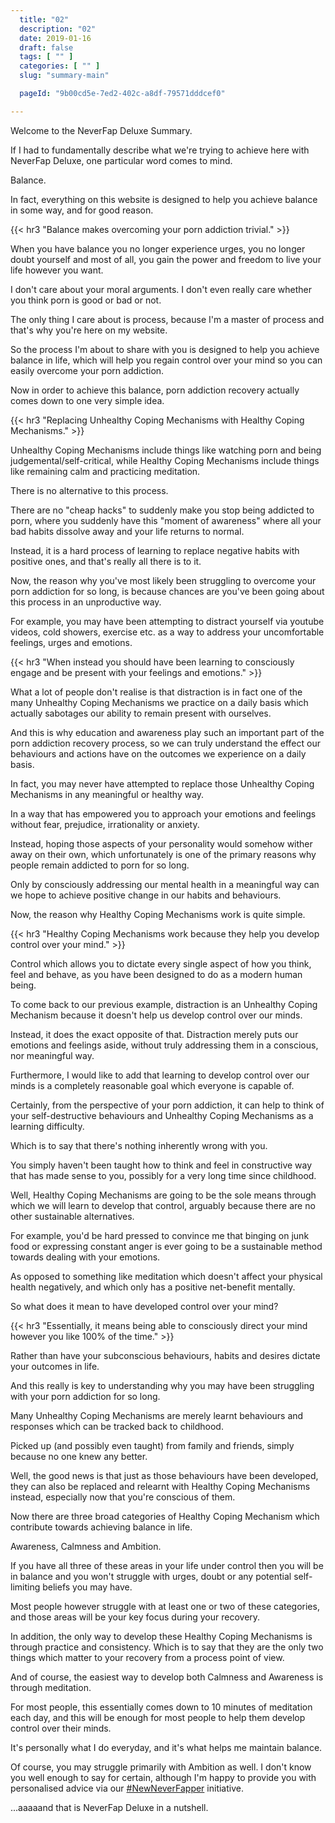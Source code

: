 ```yaml
---
  title: "02"
  description: "02"
  date: 2019-01-16
  draft: false
  tags: [ "" ]
  categories: [ "" ]
  slug: "summary-main"

  pageId: "9b00cd5e-7ed2-402c-a8df-79571dddcef0"

---
```



Welcome to the NeverFap Deluxe Summary.

If I had to fundamentally describe what we're trying to achieve here with NeverFap Deluxe, one particular word comes to mind.

Balance.

In fact, everything on this website is designed to help you achieve balance in some way, and for good reason.


{{< hr3 "Balance makes overcoming your porn addiction trivial." >}}


When you have balance you no longer experience urges, you no longer doubt yourself and most of all, you gain the power and freedom to live your life however you want.

I don't care about your moral arguments. I don't even really care whether you think porn is good or bad or not. 

The only thing I care about is process, because I'm a master of process and that's why you're here on my website.

So the process I'm about to share with you is designed to help you achieve balance in life, which will help you regain control over your mind so you can easily overcome your porn addiction.

Now in order to achieve this balance, porn addiction recovery actually comes down to one very simple idea.


{{< hr3 "Replacing Unhealthy Coping Mechanisms with Healthy Coping Mechanisms." >}}


Unhealthy Coping Mechanisms include things like watching porn and being judgemental/self-critical, while Healthy Coping Mechanisms include things like remaining calm and practicing meditation.

There is no alternative to this process.

There are no "cheap hacks" to suddenly make you stop being addicted to porn, where you suddenly have this "moment of awareness" where all your bad habits dissolve away and your life returns to normal.

Instead, it is a hard process of learning to replace negative habits with positive ones, and that's really all there is to it. 

Now, the reason why you've most likely been struggling to overcome your porn addiction for so long, is because chances are you've been going about this process in an unproductive way. 

For example, you may have been attempting to distract yourself via youtube videos, cold showers, exercise etc. as a way to address your uncomfortable feelings, urges and emotions.


{{< hr3 "When instead you should have been learning to consciously engage and be present with your feelings and emotions." >}}


What a lot of people don't realise is that distraction is in fact one of the many Unhealthy Coping Mechanisms we practice on a daily basis which actually sabotages our ability to remain present with ourselves.

And this is why education and awareness play such an important part of the porn addiction recovery process, so we can truly understand the effect our behaviours and actions have on the outcomes we experience on a daily basis.

In fact, you may never have attempted to replace those Unhealthy Coping Mechanisms in any meaningful or healthy way.

In a way that has empowered you to approach your emotions and feelings without fear, prejudice, irrationality or anxiety. 

Instead, hoping those aspects of your personality would somehow wither away on their own, which unfortunately is one of the primary reasons why people remain addicted to porn for so long.

Only by consciously addressing our mental health in a meaningful way can we hope to achieve positive change in our habits and behaviours.

Now, the reason why Healthy Coping Mechanisms work is quite simple.


{{< hr3 "Healthy Coping Mechanisms work because they help you develop control over your mind." >}}


Control which allows you to dictate every single aspect of how you think, feel and behave, as you have been designed to do as a modern human being.

To come back to our previous example, distraction is an Unhealthy Coping Mechanism because it doesn't help us develop control over our minds. 

Instead, it does the exact opposite of that. Distraction merely puts our emotions and feelings aside, without truly addressing them in a conscious, nor meaningful way.

Furthermore, I would like to add that learning to develop control over our minds is a completely reasonable goal which everyone is capable of.

Certainly, from the perspective of your porn addiction, it can help to think of your self-destructive behaviours and Unhealthy Coping Mechanisms as a learning difficulty. 

Which is to say that there's nothing inherently wrong with you. 

You simply haven't been taught how to think and feel in constructive way that has made sense to you, possibly for a very long time since childhood.

Well, Healthy Coping Mechanisms are going to be the sole means through which we will learn to develop that control, arguably because there are no other sustainable alternatives. 

For example, you'd be hard pressed to convince me that binging on junk food or expressing constant anger is ever going to be a sustainable method towards dealing with your emotions.

As opposed to something like meditation which doesn't affect your physical health negatively, and which only has a positive net-benefit mentally.

So what does it mean to have developed control over your mind?


{{< hr3 "Essentially, it means being able to consciously direct your mind however you like 100% of the time." >}}


Rather than have your subconscious behaviours, habits and desires dictate your outcomes in life.

And this really is key to understanding why you may have been struggling with your porn addiction for so long.

Many Unhealthy Coping Mechanisms are merely learnt behaviours and responses which can be tracked back to childhood.

Picked up (and possibly even taught) from family and friends, simply because no one knew any better. 

Well, the good news is that just as those behaviours have been developed, they can also be replaced and relearnt with Healthy Coping Mechanisms instead, especially now that you're conscious of them.

Now there are three broad categories of Healthy Coping Mechanism which contribute towards achieving balance in life.

Awareness, Calmness and Ambition.

If you have all three of these areas in your life under control then you will be in balance and you won't struggle with urges, doubt or any potential self-limiting beliefs you may have.

Most people however struggle with at least one or two of these categories, and those areas will be your key focus during your recovery.

In addition, the only way to develop these Healthy Coping Mechanisms is through practice and consistency. Which is to say that they are the only two things which matter to your recovery from a process point of view.

And of course, the easiest way to develop both Calmness and Awareness is through meditation.

For most people, this essentially comes down to 10 minutes of meditation each day, and this will be enough for most people to help them develop control over their minds.

It's personally what I do everyday, and it's what helps me maintain balance. 

Of course, you may struggle primarily with Ambition as well. I don't know you well enough to say for certain, although I'm happy to provide you with personalised advice via our <a class="link" href="https://neverfapdeluxe.com/new-fap-deluxe-reddit-guidelines">#NewNeverFapper</a> initiative.

...aaaaand that is NeverFap Deluxe in a nutshell.